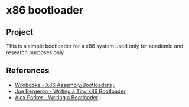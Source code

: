 # x86 bootloader

## Project

This is a simple bootloader for a x86 system used only for academic and research purposes only.

## References

* [Wikibooks - X86 Assembly/Bootloaders](https://en.wikibooks.org/wiki/X86_Assembly/Bootloaders) ;
* [Joe Bergeron - Writing a Tiny x86 Bootloader](http://joebergeron.io/posts/post_two.html) ;
* [Alex Parker - Writing a Bootloader](http://3zanders.co.uk/2017/10/13/writing-a-bootloader/) ;
